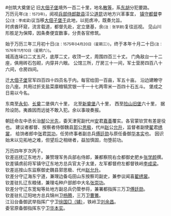 #创筑大奠堡记
旧<u>大佃子堡</u>境外一百二十里，地名<u>散等</u>，系<u>东胡</u>分犯要路。  
万历元年<small>(注：1573年)</small>，阅视<u>兵部侍郎</u><u>歙县</u>汪公<u>道昆</u>访地方兴革事宜，
<u>镇守都督</u>李公<small>(注：李成梁)</small>议当移<u>大佃子堡于</u>此地，以扼虏冲，既奏允旨。  
时虏酋环窥，流言载道，都督先赴，定立堡基，余<small>(注：张学颜)</small>复往巡视。
见山川形胜足为保障，因条奏便宜数事，分责各官修筑。  

始于万历三年三月初十日<small>(注：1575年04月20日（星期三）)</small>，终于本年十月二十日<small>(注：1576年11月10日（星期六）)</small>。  
城高连垛口二丈五尺，底厚二丈，收顶一丈，周围四百三十丈。
门角敌台一十二座，俱用砖石包砌，内穿井六眼。
公馆三所，厅房三十一间，军士营房四百八十六间，仓房四间。  

迁<u>大佃子堡</u>官军四百四十四员名于内。每官给田一百亩，军五十亩。
沿边建瞭守台八座。共用过折支盐菜廪粮犒赏银一千一十七两零米一百四十石五斗。
堡成之日易以今名。  

东南至<u>永旬</u>、<u>长奠</u>二堡俱六十里，
北至<u>新奠堡</u>八十里，
西至<u>险山旧堡</u>六十里，
据险设防。夷酋因而远徙不敢入犯。余以事竣奏报。

朝廷命左中丞长治<u>郜</u>公<u>光先</u>，委天津宪副代州<u>安</u>君<u>嘉善</u>覆实。各官蒙钦赏有差是役也。
建议者都督、按察者侍御魏县<u>郭</u>公<u>思极</u>，代州<u>赵</u>公<u>允升</u>，监督者副使<u>翟</u>君<u>绣裳</u>，
给饷者郎中<u>张</u>君<u>崇功</u>，任劳终事者副总兵<u>傅廷勋</u>与原任备御<u>华本实</u>也。
因识始末以见拓地之难，但望后之相继者，益加慎固，勿堕前功。

万历四年岁次丙子。  
钦差巡抚辽东地方，兼赞理军务兵部右侍郎，兼都察院右佥都御史肥乡<u>张学颜</u>撰。  
钦差镇虏前将军镇守辽东地方总兵官太子太堡，左军都督府左都督铁岭<u>李成梁</u>。  
钦差巡按山东监察御史魏县郭思极、代州<u>赵允升</u>。  
钦差分守辽海东宁道，兼理边备屯田山东按察司副史，兼参议闻喜<u>翟绣裳</u>。  
钦差驻扎辽东粮储，兼理屯种户部郎中大名<u>张崇功</u>。  
钦差分守辽东宽甸等处地方副总兵仍管参将，兼署都指挥三万卫<u>傅廷勋</u>。  
钦差驻扎辽阳地方总兵锦州卫<u>杨腾</u>，三万卫<u>曹簠</u>。  
江沿台备御武举指挥广宁卫<u>徐国□（辅）</u>，铁岭卫<u>刘余昌</u>。  
委官原备御指挥东宁卫<u>华本实</u>。  
